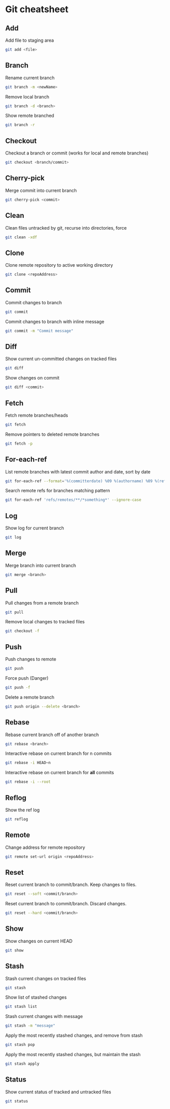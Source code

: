 # Git cheatsheet

## Add

Add file to staging area
```Bash
git add <file>
```

## Branch

Rename current branch
```Bash
git branch -m <newName>
```

Remove local branch
```Bash
git branch -d <branch>
```

Show remote branched
```Bash
git branch -r
```

## Checkout

Checkout a branch or commit (works for local and remote branches)
```Bash
git checkout <branch/commit>
```

## Cherry-pick

Merge commit into current branch
```Bash
git cherry-pick <commit>
```

## Clean

Clean files untracked by git, recurse into directories, force
```Bash
git clean -xdf
```

## Clone
Clone remote repository to active working directory
```Bash
git clone <repoAddress>
```

## Commit

Commit changes to branch
```Bash
git commit
```

Commit changes to branch with inline message
```Bash
git commit -m "Commit message"
```

## Diff

Show current un-committed changes on tracked files
```Bash
git diff
```

Show changes on commit
```Bash
git diff <commit>
```

## Fetch

Fetch remote branches/heads
```Bash
git fetch
```

Remove pointers to deleted remote branches
```Bash
git fetch -p
```

## For-each-ref

List remote branches with latest commit author and date, sort by date
```Bash
git for-each-ref --format='%(committerdate) %09 %(authorname) %09 %(refname)' --sort=committerdate
```

Search remote refs for branches matching pattern
```Bash
git for-each-ref 'refs/remotes/**/*something*' --ignore-case
```

## Log

Show log for current branch
```Bash
git log
```

## Merge

Merge branch into current branch
```Bash
git merge <branch>
```

## Pull

Pull changes from a remote branch
```Bash
git pull
```

Remove local changes to tracked files
```Bash
git checkout -f
```

## Push

Push changes to remote
```Bash
git push
```

Force push (Danger)
```Bash
git push -f
```

Delete a remote branch
```Bash
git push origin --delete <branch>
```

## Rebase

Rebase current branch off of another branch
```Bash
git rebase <branch>
```

Interactive rebase on current branch for n commits
```Bash
git rebase -i HEAD~n
```

Interactive rebase on current branch for **all** commits
```Bash
git rebase -i --root
```

## Reflog

Show the ref log
```Bash
git reflog
```

## Remote

Change address for remote repository
```Bash
git remote set-url origin <repoAddress>
```

## Reset

Reset current branch to commit/branch. Keep changes to files.
```Bash
git reset --soft <commit/branch>
```

Reset current branch to commit/branch. Discard changes.
```Bash
git reset --hard <commit/branch>
```

## Show

Show changes on current HEAD
```Bash
git show
```

## Stash

Stash current changes on tracked files
```Bash
git stash
```

Show list of stashed changes
```Bash
git stash list
```

Stash current changes with message
```Bash
git stash -m "message"
```

Apply the most recently stashed changes, and remove from stash
```Bash
git stash pop
```

Apply the most recently stashed changes, but maintain the stash
```Bash
git stash apply
```

## Status

Show current status of tracked and untracked files
```Bash
git status
```